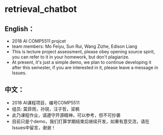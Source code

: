 # retrieval_chatbot

## English：
* 2018 AI COMP5511 projcet
* team members: Mo Feiyu, Sun Rui, Wang Zizhe, Edison Liang
* This is lecture project assessment, please obey opening source spirit, you can refer to it in your homework, but don't plagiarize. 
* At present, it's just a simple demo, we plan to continue developing it after this semester, if you are interested in it, please leave a message in Issues.

## 中文：
* 2018 AI课程项目，编号COMP5511
* 组员: 莫菲雨，孙锐，汪子哲，梁枫
* 此乃课程作业，请遵守开源精神，可以参考，但不可抄袭
* 目前只是个demo，我们打算学期结束后继续开发，如果有意交流，请在Issues中留言，谢谢！